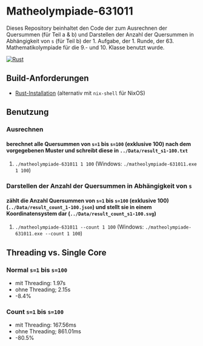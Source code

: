 # Matheolympiade-631011

Dieses Repository beinhaltet den Code der zum Ausrechnen der Quersummen (für Teil a & b) und Darstellen der Anzahl der Quersummen in Abhängigkeit von `s` (für Teil b) der 1. Aufgabe, der 1. Runde, der 63. Mathematikolympiade für die 9.- und 10. Klasse benutzt wurde.

[![Rust](https://github.com/Cameo007/Matheolympiade-631011/actions/workflows/rust.yml/badge.svg)](https://github.com/Cameo007/Matheolympiade-631011/actions/workflows/rust.yml)

## Build-Anforderungen

- [Rust-Installation](https://rustup.rs/) (alternativ mit `nix-shell` für NixOS)

## Benutzung

### Ausrechnen

#### berechnet alle Quersummen von `s=1` bis `s=100` (exklusive 100) nach dem vorgegebenen Muster und schreibt diese in `../Data/result_s1-100.txt`

 1. `./matheolympiade-631011 1 100` (Windows: `./matheolympiade-631011.exe 1 100`)

### Darstellen der Anzahl der Quersummen in Abhängigkeit von `s`
#### zählt die Anzahl Quersummen von `s=1` bis `s=100` (exklusive 100) (`../Data/result_count_1-100.json`) und stellt sie in einem Koordinatensystem dar (`../Data/result_count_s1-100.svg`)


1. `./matheolympiade-631011 --count 1 100` (Windows: `./matheolympiade-631011.exe --count 1 100`)

## Threading vs. Single Core

### Normal `s=1` bis `s=100`

- mit Threading: 1.97s
- ohne Threading; 2.15s
- -8.4%

### Count `s=1` bis `s=100`

- mit Threading: 167.56ms
- ohne Threading; 861.01ms
- -80.5%
